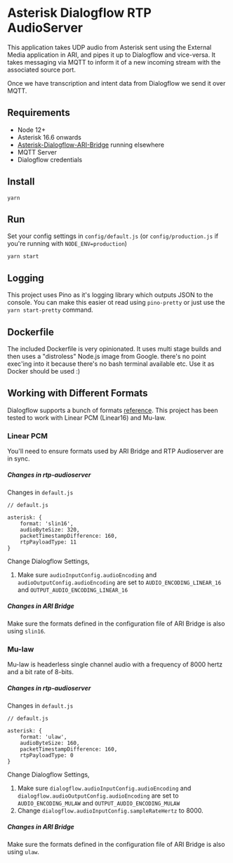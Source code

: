 # Asterisk Dialogflow RTP AudioServer

This application takes UDP audio from Asterisk sent using the External Media application in ARI, and pipes it up to Dialogflow and vice-versa. It takes messaging via MQTT to inform it of a new incoming stream with the associated source port.

Once we have transcription and intent data from Dialogflow we send it over MQTT.

## Requirements

* Node 12+
* Asterisk 16.6 onwards
* [Asterisk-Dialogflow-ARI-Bridge](https://github.com/nimbleape/asterisk-dialogflow-ari-bridge) running elsewhere
* MQTT Server
* Dialogflow credentials

## Install

```
yarn
```

## Run

Set your config settings in `config/default.js` (or `config/production.js` if you're running with `NODE_ENV=production`)

```
yarn start
```

## Logging

This project uses Pino as it's logging library which outputs JSON to the console. You can make this easier ot read using `pino-pretty` or just use the `yarn start-pretty` command.

## Dockerfile

The included Dockerfile is very opinionated. It uses multi stage builds and then uses a "distroless" Node.js image from Google. there's no point exec'ing into it because there's no bash terminal available etc. Use it as Docker should be used :)

## Working with Different Formats

Dialogflow supports a bunch of formats [reference](https://cloud.google.com/dialogflow/es/docs/reference/rest/v2/projects.agent.environments#outputaudioencoding). This project has been tested to work with Linear PCM (Linear16) and Mu-law.

### Linear PCM

You'll need to ensure formats used by ARI Bridge and RTP Audioserver are in sync. 

##### Changes in rtp-audioserver

Changes in `default.js`

```
// default.js

asterisk: {
    format: 'slin16',
    audioByteSize: 320,
    packetTimestampDifference: 160,
    rtpPayloadType: 11
}
```

Change Dialogflow Settings,

1. Make sure `audioInputConfig.audioEncoding` and `audioOutputConfig.audioEncoding` are set to `AUDIO_ENCODING_LINEAR_16` and `OUTPUT_AUDIO_ENCODING_LINEAR_16`

##### Changes in ARI Bridge

Make sure the formats defined in the configuration file of ARI Bridge is also using `slin16`.

### Mu-law

Mu-law is headerless single channel audio with a frequency of 8000 hertz and a bit rate of 8-bits. 
##### Changes in rtp-audioserver

Changes in `default.js`

```
// default.js

asterisk: {
    format: 'ulaw',
    audioByteSize: 160,
    packetTimestampDifference: 160,
    rtpPayloadType: 0
}
```

Change Dialogflow Settings,

1. Make sure `dialogflow.audioInputConfig.audioEncoding` and `dialogflow.audioOutputConfig.audioEncoding` are set to `AUDIO_ENCODING_MULAW` and `OUTPUT_AUDIO_ENCODING_MULAW`
2. Change `dialogflow.audioInputConfig.sampleRateHertz` to 8000.

##### Changes in ARI Bridge

Make sure the formats defined in the configuration file of ARI Bridge is also using `ulaw`.
